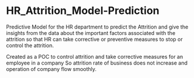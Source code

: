 # HR_Attrition_Model-Prediction

Predictive Model for the HR department to predict the Attrition and give the insights
from the data about the important factors associated with the attrition 
so that HR can take corrective or preventive measures to stop or control the attrition.

Created as a POC to control attrition and take corrective measures for an employee in a company
So attrition rate of business does not increase and operation of company flow smoothly.


